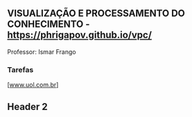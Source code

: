 ## VISUALIZAÇÃO E PROCESSAMENTO DO CONHECIMENTO - https://phrigapov.github.io/vpc/

Professor: Ismar Frango

### Tarefas

[www.uol.com.br]
## Header 2
